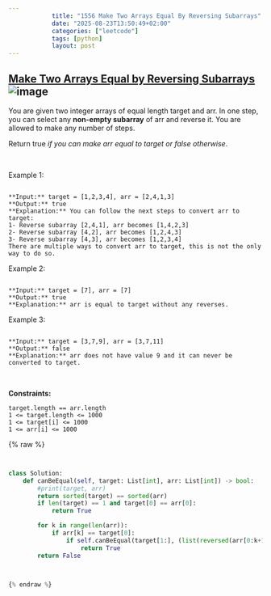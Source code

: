 ```yaml
---
            title: "1556 Make Two Arrays Equal By Reversing Subarrays"
            date: "2025-08-23T13:50:49+02:00"
            categories: ["leetcode"]
            tags: [python]
            layout: post
---
```

            
## [Make Two Arrays Equal by Reversing Subarrays](https://leetcode.com/problems/make-two-arrays-equal-by-reversing-subarrays) ![image](https://img.shields.io/badge/Difficulty-Easy-brightgreen)

You are given two integer arrays of equal length target and arr. In one step, you can select any **non-empty subarray** of arr and reverse it. You are allowed to make any number of steps.

Return true *if you can make *arr* equal to *target* or *false* otherwise*.

 

Example 1:

```

**Input:** target = [1,2,3,4], arr = [2,4,1,3]
**Output:** true
**Explanation:** You can follow the next steps to convert arr to target:
1- Reverse subarray [2,4,1], arr becomes [1,4,2,3]
2- Reverse subarray [4,2], arr becomes [1,2,4,3]
3- Reverse subarray [4,3], arr becomes [1,2,3,4]
There are multiple ways to convert arr to target, this is not the only way to do so.

```

Example 2:

```

**Input:** target = [7], arr = [7]
**Output:** true
**Explanation:** arr is equal to target without any reverses.

```

Example 3:

```

**Input:** target = [3,7,9], arr = [3,7,11]
**Output:** false
**Explanation:** arr does not have value 9 and it can never be converted to target.

```

 

**Constraints:**

	target.length == arr.length
	1 <= target.length <= 1000
	1 <= target[i] <= 1000
	1 <= arr[i] <= 1000

{% raw %}


```python


class Solution:
    def canBeEqual(self, target: List[int], arr: List[int]) -> bool:
        #print(target, arr)
        return sorted(target) == sorted(arr)
        if len(target) == 1 and target[0] == arr[0]:
            return True

        for k in range(len(arr)):
            if arr[k] == target[0]:
                if self.canBeEqual(target[1:], (list(reversed(arr[0:k+1])) + arr[k+1:])[1:] ):
                    return True
        return False
        


{% endraw %}
```
